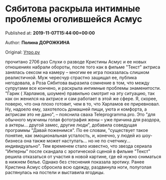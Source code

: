 
# Сябитова раскрыла интимные проблемы оголившейся Асмус

Published at: **2019-11-07T15:44:00+00:00**

Author: **Полина ДОРОЖКИНА**

Original: [Утро.ру](https://utro.ru/showbiz/2019/11/07/1423725.shtml)

прочитано 2706 раз
Слухи о разводе Кристины Асмус и ее новых отношениях набрали обороты, после того как в фильме "Текст" актриса занялась сексом на камеру – многим ее игра показалась слишком реалистичной. Муж чересчур страстно защищал ее, публика негодовала, а Роза Сябитова выразила сомнение в том, что между супругами все кончено, и раскрыла интимные проблемы знаменитости.
"Гарик ( Харламов, шоумен) правильно смотрит на эту ситуацию, так как он женился на актрисе и сам работает в этой же сфере. Я, скорее, поверю, что она плохо готовит, чем в то, что Харламов ее приревновал. Ну, надоело ему, захотелось домашней пищи, уюта и комфорта, а актрисам это не дано", – пояснила сваха Teleprogramma.pro.
Это "для обычного мужчины голая фотография жены – уже причина для раздора, а актеры... другой замес, другие люди", добавила соведущая программы "Давай поженимся". По ее словам, "существует такое понятие, как эмоциональная усталость, и, конечно, у людей из шоу-бизнеса она также может наступать… но не по счетчику... индивидуально".
Тем временем стало известно, что звезда сериала "Интерны" после скандала с эротической сценой в фильме "Текст" решила отказаться от участия в новой картине, где ей нужно сниматься в нижнем белье. Однако без стеснения показала эротику.
Ранее Кристина Асмус сбросила всю одежду, раздвинула ноги, полуголая растянулась на постели и выставила ягодицы.
